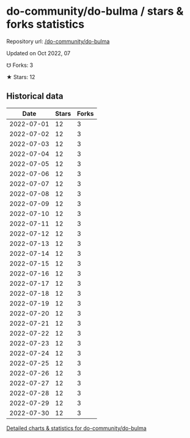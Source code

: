 # do-community/do-bulma / stars & forks statistics

Repository url: [/do-community/do-bulma](https://github.com/do-community/do-bulma)

Updated on Oct 2022, 07

☋ Forks: 3

★ Stars: 12

## Historical data
| Date | Stars | Forks |
|------|-------|-------|
| 2022-07-01 | 12 | 3 | 
| 2022-07-02 | 12 | 3 | 
| 2022-07-03 | 12 | 3 | 
| 2022-07-04 | 12 | 3 | 
| 2022-07-05 | 12 | 3 | 
| 2022-07-06 | 12 | 3 | 
| 2022-07-07 | 12 | 3 | 
| 2022-07-08 | 12 | 3 | 
| 2022-07-09 | 12 | 3 | 
| 2022-07-10 | 12 | 3 | 
| 2022-07-11 | 12 | 3 | 
| 2022-07-12 | 12 | 3 | 
| 2022-07-13 | 12 | 3 | 
| 2022-07-14 | 12 | 3 | 
| 2022-07-15 | 12 | 3 | 
| 2022-07-16 | 12 | 3 | 
| 2022-07-17 | 12 | 3 | 
| 2022-07-18 | 12 | 3 | 
| 2022-07-19 | 12 | 3 | 
| 2022-07-20 | 12 | 3 | 
| 2022-07-21 | 12 | 3 | 
| 2022-07-22 | 12 | 3 | 
| 2022-07-23 | 12 | 3 | 
| 2022-07-24 | 12 | 3 | 
| 2022-07-25 | 12 | 3 | 
| 2022-07-26 | 12 | 3 | 
| 2022-07-27 | 12 | 3 | 
| 2022-07-28 | 12 | 3 | 
| 2022-07-29 | 12 | 3 | 
| 2022-07-30 | 12 | 3 | 


[Detailed charts & statistics for do-community/do-bulma](https://reviewgithub.com/rep/do-community/do-bulma)
